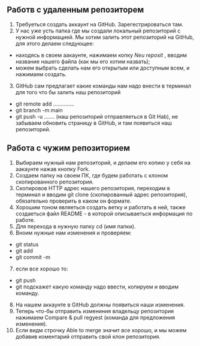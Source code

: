 ## Работв с удаленным репозиторем 
1. Требуеться создать аккаунт на GitHub. Зарегестрироваться там.
2. У нас уже усть папка где мы создали локальный репозиторий с нужной информацией. Мы хотим залить этот репозиторий на GitHub, для этого делаем следующее:
 * находясь в своем аакаунте, нажимаем копку *Neu reposit* , вводим название нашего файла (как мы его хотим назвать);
 * можем выбрать сделать нам его открытым или доступным всем, и нажимаем создать.
3. GitHub сам предлагает какие команды нам надо внести в терминал для того что бы залить наш репозиторий
 - git remote add ..............
 - git branch -m main
 - git push -u ....... (наш репозиторий отправляеться в Git Hab), не забываем обновить страницу в GitHub, и там появиться наш репозиторий.
 
 ## Работа с чужим репозиторием
1. Выбираем нужный нам репозиторий, и делаем его копию у себя на аакаунте нажав кнопку Fork.
2. Создаем папку на своем ПК, где будем работать с клоном скопированного репозитория.
3. Скопировов HTTP адрес нашего репозитория, переходим в терминал и вводим git clone (скопированный адрес репозитория), обязательно проверить в каком он формате.
4. Хорошим тоном являеться создать ветку и работать в ней, также создаеться файл README - в которой описываеться информация по работе.
5. Для перехода в нужную папку cd (имя папки).
6. Вноим нужные нам изменения и проверяем:
 - git status
 - git add
 - git commit -m 
7. если все хорошо то:
 - git push
 - git подскажет какую команду надо ввести, копируем и вводим команду.
8. На нашем аккаунте в GitHub  должны появиться наши изменения.
9. Теперь что-бы отправить измениния владельцу репозитория нажимаем Compare & pull regyest (команда для предложения изменения).
10. Если видм строчку Able to merge значит все хорошо, и мы можем добавив коментарий отправить свой клон репозитория.